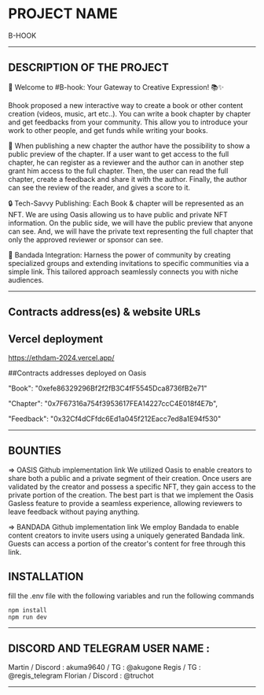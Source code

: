 # PROJECT NAME

B-HOOK

---

## DESCRIPTION OF THE PROJECT

🚀 Welcome to #B-hook: Your Gateway to Creative Expression! 📚✨

Bhook proposed a new interactive way to create a book or other content creation (videos, music, art etc..). You can write a book chapter by chapter and get feedbacks from your community. This allow you to introduce your work to other people, and get funds while writing your books.

📝 When publishing a new chapter the author have the possibility to show a public preview of the chapter. If a user want to get access to the full chapter, he can register as a reviewer and the author can in another step grant him access to the full chapter. Then, the user can read the full chapter, create a feedback and share it with the author. Finally, the author can see the review of the reader, and gives a score to it.

🔒 Tech-Savvy Publishing: Each Book & chapter will be represented as an NFT. We are using Oasis allowing us to have public and private NFT information. On the public side, we will have the public preview that anyone can see. And, we will have the private text representing the full chapter that only the approved reviewer or sponsor can see.

🤝 Bandada Integration: Harness the power of community by creating specialized groups and extending invitations to specific communities via a simple link. This tailored approach seamlessly connects you with niche audiences.

---

## Contracts address(es) & website URLs

## Vercel deployment

https://ethdam-2024.vercel.app/

##Contracts addresses deployed on Oasis

"Book": "0xefe86329296Bf2f2fB3C4fF5545Dca8736fB2e71"

"Chapter": "0x7F67316a754f3953617FEA14227ccC4E018f4E7b",

"Feedback": "0x32Cf4dCFfdc6Ed1a045f212Eacc7ed8a1E94f530"

---

## BOUNTIES

=> OASIS
Github implementation link
We utilized Oasis to enable creators to share both a public and a private segment of their creation. Once users are validated by the creator and possess a specific NFT, they gain access to the private portion of the creation.
The best part is that we implement the Oasis Gasless feature to provide a seamless experience, allowing reviewers to leave feedback without paying anything.

=> BANDADA
Github implementation link
We employ Bandada to enable content creators to invite users using a uniquely generated Bandada link. Guests can access a portion of the creator's content for free through this link.

## INSTALLATION

fill the .env file with the following variables
and run the following commands

```
npm install
npm run dev
```

---

## DISCORD AND TELEGRAM USER NAME :

Martin / Discord : akuma9640 / TG : @akugone
Regis / TG : @regis_telegram
Florian / Discord : @truchot

---
